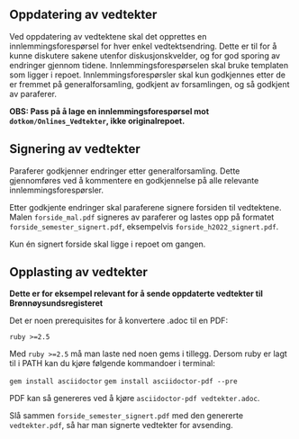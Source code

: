 ## Oppdatering av vedtekter

Ved oppdatering av vedtektene skal det opprettes en innlemmingsforespørsel for hver enkel vedtektsendring. Dette er til for å kunne diskutere sakene utenfor diskusjonskvelder, og for god sporing av endringer gjennom tidene. Innlemmingsforespørselen skal bruke templaten som ligger i repoet. Innlemmingsforespørsler skal kun godkjennes etter de er fremmet på generalforsamling, godkjent av forsamlingen, og så godkjent av paraferer.

**OBS: Pass på å lage en innlemmingsforespørsel mot `dotkom/Onlines_Vedtekter`, ikke originalrepoet.**

## Signering av vedtekter

Paraferer godkjenner endringer etter generalforsamling. Dette gjennomføres ved å kommentere en godkjennelse på alle relevante innlemmingsforespørsler.

Etter godkjente endringer skal paraferene signere forsiden til vedtektene. Malen `forside_mal.pdf` signeres av paraferer og lastes opp på formatet `forside_semester_signert.pdf`, eksempelvis `forside_h2022_signert.pdf`. 

Kun én signert forside skal ligge i repoet om gangen.

## Opplasting av vedtekter

**Dette er for eksempel relevant for å sende oppdaterte vedtekter til Brønnøysundsregisteret**

Det er noen prerequisites for å konvertere .adoc til en PDF:

`ruby >=2.5`

Med `ruby >=2.5` må man laste ned noen gems i tillegg. Dersom ruby er lagt til i PATH kan du kjøre følgende kommandoer i terminal:

`gem install asciidoctor`
`gem install asciidoctor-pdf --pre`

PDF kan så genereres ved å kjøre `asciidoctor-pdf vedtekter.adoc`.

Slå sammen `forside_semester_signert.pdf` med den genererte `vedtekter.pdf`, så har man signerte vedtekter for avsending.
